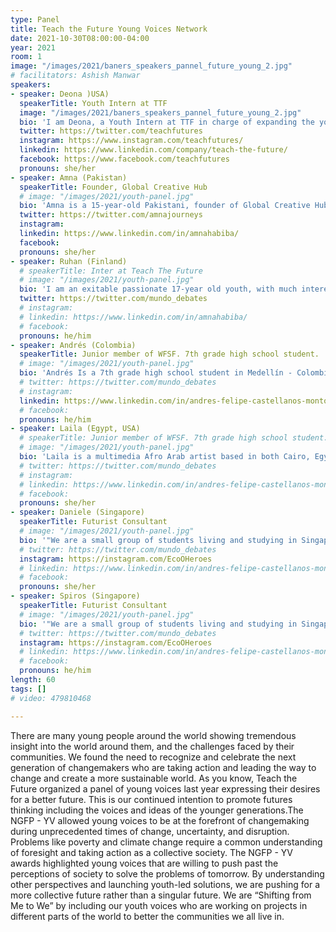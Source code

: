 ```yaml
---
type: Panel
title: Teach the Future Young Voices Network
date: 2021-10-30T08:00:00-04:00
year: 2021
room: 1
image: "/images/2021/baners_speakers_pannel_future_young_2.jpg"
# facilitators: Ashish Manwar
speakers:
- speaker: Deona )USA)
  speakerTitle: Youth Intern at TTF
  image: "/images/2021/baners_speakers_pannel_future_young_2.jpg"
  bio: 'I am Deona, a Youth Intern at TTF in charge of expanding the youth network and its impact on futures literacy. I applied to the NGFP-YV awards and placed in the top 10 award winners. With this project, TTF found that the future holds many problems that need to be solved and the input and solutions of young voices need to be addressed, not just adults, policy makers, and older demographics.'
  twitter: https://twitter.com/teachfutures
  instagram: https://www.instagram.com/teachfutures/
  linkedin: https://www.linkedin.com/company/teach-the-future/
  facebook: https://www.facebook.com/teachfutures
  pronouns: she/her
- speaker: Amna (Pakistan)
  speakerTitle: Founder, Global Creative Hub
  # image: "/images/2021/youth-panel.jpg"
  bio: 'Amna is a 15-year-old Pakistani, founder of Global Creative Hub, international speaker with more than 50K views, STEM enthusiast, and an advocate for girls education and digital literacy. Recipient of Young Achiever Award & runnerup for Young Voices Award, featured by UN & Malala Fund, spoken at World Bank, UNESCO, IFC, and more; she is passionate about using digital for social good and the UN SDGs.'
  twitter: https://twitter.com/amnajourneys
  instagram: 
  linkedin: https://www.linkedin.com/in/amnahabiba/
  facebook: 
  pronouns: she/her
- speaker: Ruhan (Finland)
  # speakerTitle: Inter at Teach The Future
  # image: "/images/2021/youth-panel.jpg"
  bio: 'I am an exitable passionate 17-year old youth, with much interest in debate, politics, and multicultural communication. Being one of the only international students in a small town in Finland, I have understood what it means to represent both myself and my community. With a strong base in debate and communication, I have worked to represent immigrant and low-icome youth in my city, and facilitate debates with youth all across the world to discuss global challenges through the UN SDGs. I am grateful for all the opportunties I have recieved in my pursuit of lifelong education, intercultural dialoge and study of the international world.'
  twitter: https://twitter.com/mundo_debates
  # instagram: 
  # linkedin: https://www.linkedin.com/in/amnahabiba/
  # facebook: 
  pronouns: he/him
- speaker: Andrés (Colombia)
  speakerTitle: Junior member of WFSF. 7th grade high school student.
  # image: "/images/2021/youth-panel.jpg"
  bio: 'Andrés Is a 7th grade high school student in Medellín - Colombia, and a Junior member of the World Futures Studies Federation. He is passionate about future and prospective studies, the exact sciences, the care of the environment, the planting of trees, unconventional energies, water care and sustainable economic systems. Andrés has obtained school awards for his academic excellence and for his leadership as a mediator, student delegate, and as elementary class president of school. He has participated in conferences, including the Zero Emissions Research Initiative Congress.'
  # twitter: https://twitter.com/mundo_debates
  # instagram: 
  linkedin: https://www.linkedin.com/in/andres-felipe-castellanos-montoya-250358197/
  # facebook: 
  pronouns: he/him
- speaker: Laila (Egypt, USA)
  # speakerTitle: Junior member of WFSF. 7th grade high school student.
  # image: "/images/2021/youth-panel.jpg"
  bio: 'Laila is a multimedia Afro Arab artist based in both Cairo, Egypt, and Rhode Island. She sees art as a means of detangling the true complexity of her intersectionality while in turn giving space for other creatives of color to exist alongside her in full color. Most of her work (both art and activism)  is focused both on how individual aspects of our identities affect the space we take up and identifying the characteristics of our societies that are rooted in broader systems of oppression with the goal of further dismantling them.'
  # twitter: https://twitter.com/mundo_debates
  # instagram: 
  # linkedin: https://www.linkedin.com/in/andres-felipe-castellanos-montoya-250358197/
  # facebook: 
  pronouns: she/her
- speaker: Daniele (Singapore)
  speakerTitle: Futurist Consultant
  # image: "/images/2021/youth-panel.jpg"
  bio: '"We are a small group of students living and studying in Singapore, who are particularly passionate about making the earth a better place for all. However, being only teenagers, we found that it is very difficult to directly impact our communities, especially during the ongoing pandemic. Therefore, we created EcoºHeroes - the project that is focused on educating the younger generations about the environment, climate change, and sustainability. '
  # twitter: https://twitter.com/mundo_debates
  instagram: https://instagram.com/EcoOHeroes
  # linkedin: https://www.linkedin.com/in/andres-felipe-castellanos-montoya-250358197/
  # facebook: 
  pronouns: she/her
- speaker: Spiros (Singapore)
  speakerTitle: Futurist Consultant
  # image: "/images/2021/youth-panel.jpg"
  bio: '"We are a small group of students living and studying in Singapore, who are particularly passionate about making the earth a better place for all. However, being only teenagers, we found that it is very difficult to directly impact our communities, especially during the ongoing pandemic. Therefore, we created EcoºHeroes - the project that is focused on educating the younger generations about the environment, climate change, and sustainability. '
  # twitter: https://twitter.com/mundo_debates
  instagram: https://instagram.com/EcoOHeroes
  # linkedin: https://www.linkedin.com/in/andres-felipe-castellanos-montoya-250358197/
  # facebook: 
  pronouns: he/him
length: 60
tags: []
# video: 479810468

---
```


There are many young people around the world showing tremendous insight into the world around them, and the challenges faced by their communities. We found the need to recognize and celebrate the next generation of changemakers who are taking action and leading the way to change and create a more sustainable world. As you know, Teach the Future organized a panel of young voices last year expressing their desires for a better future. This is our continued intention to promote futures thinking including the voices and ideas of the younger generations.The NGFP - YV allowed young voices to be at the forefront of changemaking during unprecedented times of change, uncertainty, and disruption. Problems like poverty and climate change require a common understanding of foresight and taking action as a collective society. The NGFP - YV awards highlighted young voices that are willing to push past the perceptions of society to solve the problems of tomorrow. By understanding other perspectives and launching youth-led solutions, we are pushing for a more collective future rather than a singular future. We are “Shifting from Me to We” by including our youth voices who are working on projects in different parts of the world to better the communities we all live in. 